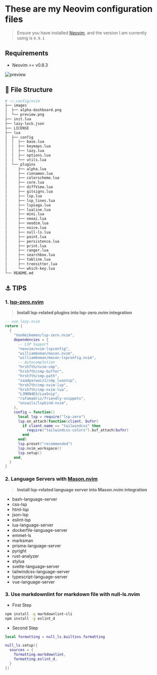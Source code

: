 # These are my Neovim configuration files

> Ensure you have installed [Neovim](https://neovim.io/), and the version I am currently using is `0.9.1`

## Requirements

* Neovim >= v0.8.3

![preview](https://user-images.githubusercontent.com/23629097/217407314-6c672021-c42f-46af-9e2e-62afaea1858d.png)

## :file_folder: File Structure

```bash
# ~/.config/nvim
├── images
│  ├── alpha-dashboard.png
│  └── preview.png
├── init.lua
├── lazy-lock.json
├── LICENSE
├── lua
│  ├── config
│  │  ├── base.lua
│  │  ├── keymaps.lua
│  │  ├── lazy.lua
│  │  ├── options.lua
│  │  └── utils.lua
│  └── plugins
│     ├── alpha.lua
│     ├── cinnamon.lua
│     ├── colorscheme.lua
│     ├── core.lua
│     ├── diffView.lua
│     ├── gitsigns.lua
│     ├── lsp.lua
│     ├── lsp_lines.lua
│     ├── lspsaga.lua
│     ├── lualine.lua
│     ├── mini.lua
│     ├── neoai.lua
│     ├── neodim.lua
│     ├── noice.lua
│     ├── null-ls.lua
│     ├── paint.lua
│     ├── persistence.lua
│     ├── print.lua
│     ├── ranger.lua
│     ├── searchbox.lua
│     ├── tabline.lua
│     ├── treesitter.lua
│     └── which-key.lua
└── README.md
```

## :anchor: TIPS

### 1. [lsp-zero.nvim](https://github.com/VonHeikemen/lsp-zero.nvim)

> **Install lsp-related plugins into lsp-zero.nvim integration**

```lua
-- use lazy.nvim
return {
  {
    "VonHeikemen/lsp-zero.nvim",
    dependencies = {
      -- LSP Support
      "neovim/nvim-lspconfig",
      "williamboman/mason.nvim",
      "williamboman/mason-lspconfig.nvim",
      -- Autocompletion
      "hrsh7th/nvim-cmp",
      "hrsh7th/cmp-buffer",
      "hrsh7th/cmp-path",
      "saadparwaiz1/cmp_luasnip",
      "hrsh7th/cmp-nvim-lsp",
      "hrsh7th/cmp-nvim-lua",
      "L3MON4D3/LuaSnip",
      "rafamadriz/friendly-snippets",
      "onsails/lspkind-nvim",
    },
    config = function()
      local lsp = require("lsp-zero")
      lsp.on_attach(function(client, bufnr)
        if client.name == "tailwindcss" then
          require("tailwindcss-colors").buf_attach(bufnr)
        end
      end)
      lsp.preset("recommended")
      lsp.nvim_workspace()
      lsp.setup()
    end,
  }
}
```

### 2. Language Servers with [Mason.nvim](https://github.com/williamboman/mason.nvim)

> **Install lsp-related language server into Mason.nvim integration**

* bash-language-server
* css-lsp
* html-lsp
* json-lsp
* eslint-lsp
* lua-language-server
* dockerfile-language-server
* emmet-ls
* marksman
* prisma-language-server
* pyright
* rust-analyzer
* stylua
* svelte-language-server
* tailwindcss-language-server
* typescript-language-server
* vue-language-server

### 3. Use markdownlint for markdown file with null-ls.nvim

* First Step

```bash
npm install -g markdownlint-cli
npm install -g eslint_d
```

* Second Step

```lua
local formatting = null_ls.builtins.formatting

null_ls.setup({
  sources = {
    formatting.markdownlint,
    formatting.eslint_d,
  }
})
```
